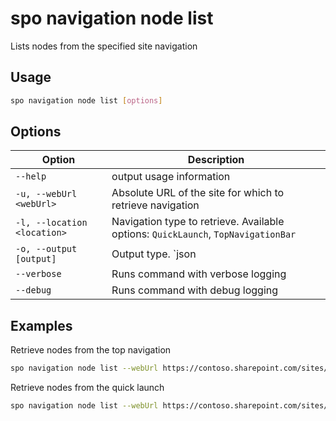 # spo navigation node list

Lists nodes from the specified site navigation

## Usage

```sh
spo navigation node list [options]
```

## Options

Option|Description
------|-----------
`--help`|output usage information
`-u, --webUrl <webUrl>`|Absolute URL of the site for which to retrieve navigation
`-l, --location <location>`|Navigation type to retrieve. Available options: `QuickLaunch`, `TopNavigationBar`
`-o, --output [output]`|Output type. `json|text`. Default `text`
`--verbose`|Runs command with verbose logging
`--debug`|Runs command with debug logging

## Examples

Retrieve nodes from the top navigation

```sh
spo navigation node list --webUrl https://contoso.sharepoint.com/sites/team-a --location TopNavigationBar
```

Retrieve nodes from the quick launch

```sh
spo navigation node list --webUrl https://contoso.sharepoint.com/sites/team-a --location QuickLaunch
```